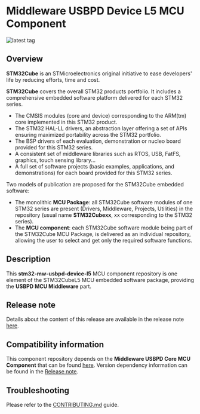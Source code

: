 # Middleware USBPD Device L5 MCU Component

![latest tag](https://img.shields.io/github/v/tag/STMicroelectronics/stm32-mw-usbpd-device-l5.svg?color=brightgreen)

## Overview

**STM32Cube** is an STMicroelectronics original initiative to ease developers' life by reducing efforts, time and cost.

**STM32Cube** covers the overall STM32 products portfolio. It includes a comprehensive embedded software platform delivered for each STM32 series.
   * The CMSIS modules (core and device) corresponding to the ARM(tm) core implemented in this STM32 product.
   * The STM32 HAL-LL drivers, an abstraction layer offering a set of APIs ensuring maximized portability across the STM32 portfolio.
   * The BSP drivers of each evaluation, demonstration or nucleo board provided for this STM32 series.
   * A consistent set of middleware libraries such as RTOS, USB, FatFS, graphics, touch sensing library...
   * A full set of software projects (basic examples, applications, and demonstrations) for each board provided for this STM32 series.

Two models of publication are proposed for the STM32Cube embedded software:
   * The monolithic **MCU Package**: all STM32Cube software modules of one STM32 series are present (Drivers, Middleware, Projects, Utilities) in the repository (usual name **STM32Cubexx**, xx corresponding to the STM32 series).
   * The **MCU component**: each STM32Cube software module being part of the STM32Cube MCU Package, is delivered as an individual repository, allowing the user to select and get only the required software functions.

## Description

This **stm32-mw-usbpd-device-l5** MCU component repository is one element of the STM32CubeL5 MCU embedded software package, providing the **USBPD MCU Middleware** part.

## Release note

Details about the content of this release are available in the release note [here](https://htmlpreview.github.io/?https://github.com/STMicroelectronics/stm32-mw-usbpd-device-l5/blob/main/Release_Notes.html).

## Compatibility information

This component repository depends on the **Middleware USBPD Core MCU Component** that can be found [here](https://github.com/STMicroelectronics/stm32-mw-usbpd-core).
Version dependency information can be found in the [Release note](https://github.com/STMicroelectronics/stm32-mw-usbpd-device-l5#release-note).

## Troubleshooting

Please refer to the [CONTRIBUTING.md](CONTRIBUTING.md) guide.

